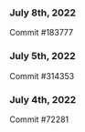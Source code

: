 ### July 8th, 2022

Commit #183777

### July 5th, 2022

Commit #314353


### July 4th, 2022

Commit #72281
